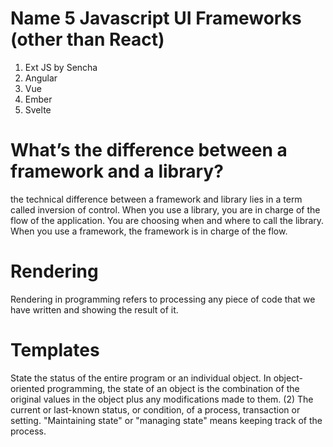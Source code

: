 # Name 5 Javascript UI Frameworks (other than React)
1. Ext JS by Sencha
2. Angular
3. Vue
4. Ember
5. Svelte 




# What’s the difference between a framework and a library?
the technical difference between a framework and library lies in a term called inversion of control. When you use a library, you are in charge of the flow of the application. You are choosing when and where to call the library. When you use a framework, the framework is in charge of the flow.


# Rendering
Rendering in programming refers to processing any piece of code that we have written and showing the result of it.

# Templates
State the status of the entire program or an individual object. In object-oriented programming, the state of an object is the combination of the original values in the object plus any modifications made to them. (2) The current or last-known status, or condition, of a process, transaction or setting. "Maintaining state" or "managing state" means keeping track of the process.





